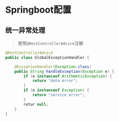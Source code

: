 # Springboot配置

## 统一异常处理

> 使用`@RestControllerAdvice`注解

```java
@RestControllerAdvice
public class GlobalExceptionHandler {

    @ExceptionHandler(Exception.class)
    public String handleException(Exception e) {
        if (e instanceof ArithmeticException) {
            return "data error";
        }
        if (e instanceof Exception) {
            return "service error";
        }
        retur null;
    }
}
```

